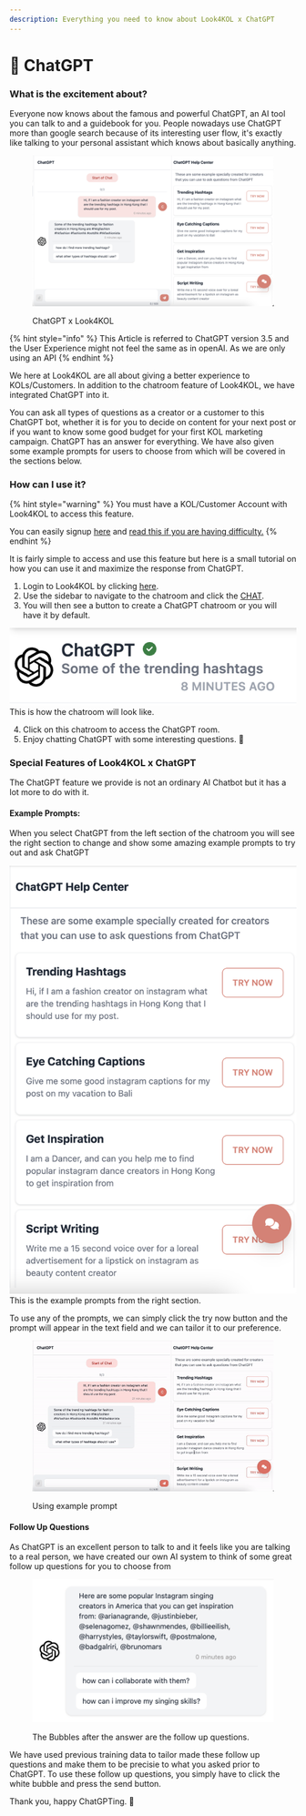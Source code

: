 ```yaml
---
description: Everything you need to know about Look4KOL x ChatGPT
---
```


# 💬 ChatGPT

### What is the excitement about?

Everyone now knows about the famous and powerful ChatGPT, an AI tool you can talk to and a guidebook for you. People nowadays use ChatGPT more than google search because of its interesting user flow, it's exactly like talking to your personal assistant which knows about basically anything.&#x20;

<figure><img src="../.gitbook/assets/Screenshot 2023-03-09 at 5.43.31 PM.png" alt=""><figcaption><p>ChatGPT x Look4KOL</p></figcaption></figure>

{% hint style="info" %}
This Article is referred to ChatGPT version 3.5 and the User Experience might not feel the same as in openAI. As we are only using an API
{% endhint %}

We here at Look4KOL are all about giving a better experience to KOLs/Customers. In addition to the chatroom feature of Look4KOL, we have integrated ChatGPT into it.

You can ask all types of questions as a creator or a customer to this ChatGPT bot, whether it is for you to decide on content for your next post or if you want to know some good budget for your first KOL marketing campaign. ChatGPT has an answer for everything. We have also given some example prompts for users to choose from which will be covered in the sections below.

### How can I use it?

{% hint style="warning" %}
You must have a KOL/Customer Account with Look4KOL to access this feature.

You can easily signup [here](https://www.look4kol.com/en/register) and [read this if you are having difficulty.](customer-registration/)
{% endhint %}

It is fairly simple to access and use this feature but here is a small tutorial on how you can use it and maximize the response from ChatGPT.

1. Login to Look4KOL by clicking [here](https://www.look4kol.com/en/login).
2. Use the sidebar to navigate to the chatroom and click the [CHAT](https://www.look4kol.com/en/c).
3. You will then see a button to create a ChatGPT chatroom or you will have it by default.

![](<../.gitbook/assets/Screenshot 2023-03-09 at 5.54.24 PM.png>)  This is how the chatroom will look like.

4. Click on this chatroom to access the ChatGPT room.
5. Enjoy chatting ChatGPT with some interesting questions. 🎉

### Special Features of Look4KOL x ChatGPT

The ChatGPT feature we provide is not an ordinary AI Chatbot but it has a lot more to do with it.

#### Example Prompts:

When you select ChatGPT from the left section of the chatroom you will see the right section to change and show some amazing example prompts to try out and ask ChatGPT

![](<../.gitbook/assets/Screenshot 2023-03-09 at 6.02.37 PM.png>) This is the example prompts from the right section.

To use any of the prompts, we can simply click the try now button and the prompt will appear in the text field and we can tailor it to our preference.

<figure><img src="../.gitbook/assets/ezgif.com-video-to-gif (1).gif" alt=""><figcaption><p>Using example prompt</p></figcaption></figure>

#### Follow Up Questions

As ChatGPT is an excellent person to talk to and it feels like you are talking to a real person, we have created our own AI system to think of some great follow up questions for you to choose from

<figure><img src="../.gitbook/assets/Screenshot 2023-03-09 at 6.09.52 PM.png" alt=""><figcaption><p>The Bubbles after the answer are the follow up questions.</p></figcaption></figure>

We have used previous training data to tailor made these follow up questions and make them to be precisie to what you asked prior to ChatGPT. To use these follow up questions, you simply have to click the white bubble and press the send button.

Thank you, happy ChatGPTing. 🤯
